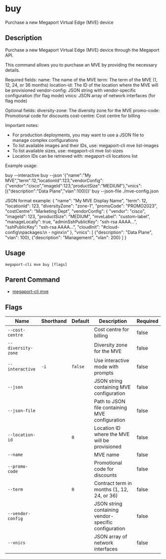 # buy

Purchase a new Megaport Virtual Edge (MVE) device

## Description

Purchase a new Megaport Virtual Edge (MVE) device through the Megaport API.

This command allows you to purchase an MVE by providing the necessary details.

Required fields:
name: The name of the MVE
term: The term of the MVE (1, 12, 24, or 36 months)
location-id: The ID of the location where the MVE will be provisioned
vendor-config: JSON string with vendor-specific configuration (for flag mode)
vnics: JSON array of network interfaces (for flag mode)

Optional fields:
diversity-zone: The diversity zone for the MVE
promo-code: Promotional code for discounts
cost-centre: Cost centre for billing

Important notes:
- For production deployments, you may want to use a JSON file to manage complex configurations
- To list available images and their IDs, use: megaport-cli mve list-images
- To list available sizes, use: megaport-cli mve list-sizes
- Location IDs can be retrieved with: megaport-cli locations list

Example usage:

buy --interactive
buy --json '{"name":"My MVE","term":12,"locationId":123,"vendorConfig":{"vendor":"cisco","imageId":123,"productSize":"MEDIUM"},"vnics":[{"description":"Data Plane","vlan":100}]}'
buy --json-file ./mve-config.json

JSON format example:
{
"name": "My MVE Display Name",
"term": 12,
"locationId": 123,
"diversityZone": "zone-1",
"promoCode": "PROMO2023",
"costCentre": "Marketing Dept",
"vendorConfig": {
"vendor": "cisco",
"imageId": 123,
"productSize": "MEDIUM",
"mveLabel": "custom-label",
"manageLocally": true,
"adminSshPublicKey": "ssh-rsa AAAA...",
"sshPublicKey": "ssh-rsa AAAA...",
"cloudInit": "#cloud-config\npackages:\n - nginx\n"
},
"vnics": [
{"description": "Data Plane", "vlan": 100},
{"description": "Management", "vlan": 200}
]
}



## Usage

```
megaport-cli mve buy [flags]
```



## Parent Command

* [megaport-cli mve](megaport-cli_mve.md)




## Flags

| Name | Shorthand | Default | Description | Required |
|------|-----------|---------|-------------|----------|
| `--cost-centre` |  |  | Cost centre for billing | false |
| `--diversity-zone` |  |  | Diversity zone for the MVE | false |
| `--interactive` | `-i` | `false` | Use interactive mode with prompts | false |
| `--json` |  |  | JSON string containing MVE configuration | false |
| `--json-file` |  |  | Path to JSON file containing MVE configuration | false |
| `--location-id` |  | `0` | Location ID where the MVE will be provisioned | false |
| `--name` |  |  | MVE name | false |
| `--promo-code` |  |  | Promotional code for discounts | false |
| `--term` |  | `0` | Contract term in months (1, 12, 24, or 36) | false |
| `--vendor-config` |  |  | JSON string containing vendor-specific configuration | false |
| `--vnics` |  |  | JSON array of network interfaces | false |



